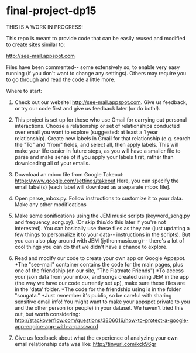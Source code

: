 # final-project-dp15

THIS IS A WORK IN PROGRESS! 

This repo is meant to provide code that can be easily reused and modified to create sites similar to:

http://see-mail.appspot.com

Files have been commented-- some extensively so, to enable very easy running (if you don't want to change any settings). 
Others may require you to go through and read the code a little more.

Where to start: 

1) Check out our website! 
http://see-mail.appspot.com. 
Give us feedback, or try our code first and give us feedback later (or do both!).

2) This project is set up for those who use Gmail for carrying out personal interactions.
Choose a relationship or set of relationships conducted over email you want to explore (suggested: at least a 1 year relationship). 
Create new labels in Gmail for that relationship (e.g. search the "To" and "from" fields, and select all, then apply labels. 
This will make your life easier in future steps, as you will have a smaller file to parse and make sense of if you apply your labels first,
rather than downloading all of your emails.

3) Download an mbox file from Google Takeout: https://www.google.com/settings/takeout
Here, you can specify the email label(s) [each label will download as a separate mbox file].

3) Open parse_mbox.py. Follow instructions to customize it to your data. Make any other modifications

4) Make some sonifications using the JEM music scripts (keyword_song.py and frequency_song.py). (Or skip this/do this later if you're not interested).
You can basically use these files as they are (just updating a few things to personalize it to your data-- instructions in the scripts).
But you can also play around with JEM (jythonmusic.org)-- there's a lot of cool things you can do that we didn't have a chance to explore.


5) Read and modify our code to create your own app on Google Appspot. 
*The "see-mail" container contains the code for the main pages, plus one of the friendship (on our site, "The Flatmate Friends")
*To access your json data from your mbox, and songs created using JEM in the app (the way we have our code currently set up), 
make sure these files are in the 'data' folder. 
*The code for the friendship using is in the folder "sougata."
*Just remember it's public, so be careful with sharing sensitive email info!
You might want to make your appspot private to you and the other person (or people) in your dataset.
We haven't tried this out, but worth considering:
http://stackoverflow.com/questions/3806016/how-to-protect-a-google-app-engine-app-with-a-password

6) Give us feedback about what the experience of analyzing your own email relationship data was like: http://tinyurl.com/kck96gr
